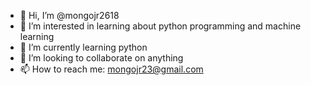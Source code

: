 - 👋 Hi, I’m @mongojr2618
- 👀 I’m interested in learning about python programming and machine learning
- 🌱 I’m currently learning python
- 💞️ I’m looking to collaborate on anything
- 📫 How to reach me: mongojr23@gmail.com

<!---
mongojr2618/mongojr2618 is a ✨ special ✨ repository because its `README.md` (this file) appears on your GitHub profile.
You can click the Preview link to take a look at your changes.
--->
